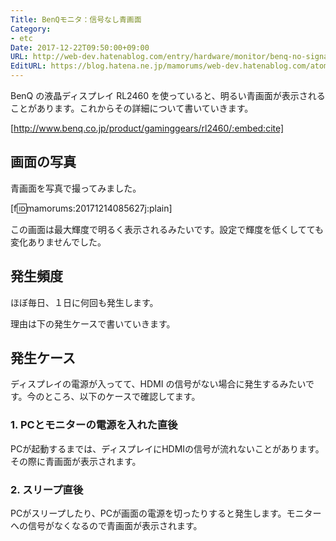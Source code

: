 ```yaml
---
Title: BenQモニタ：信号なし青画面
Category:
- etc
Date: 2017-12-22T09:50:00+09:00
URL: http://web-dev.hatenablog.com/entry/hardware/monitor/benq-no-signal-blue-screen
EditURL: https://blog.hatena.ne.jp/mamorums/web-dev.hatenablog.com/atom/entry/8599973812276580994
---
```


BenQ の液晶ディスプレイ RL2460 を使っていると、明るい青画面が表示されることがあります。これからその詳細について書いていきます。

[http://www.benq.co.jp/product/gaminggears/rl2460/:embed:cite]


## 画面の写真
青画面を写真で撮ってみました。

[f:id:mamorums:20171214085627j:plain]

この画面は最大輝度で明るく表示されるみたいです。設定で輝度を低くしてても変化ありませんでした。


## 発生頻度
ほぼ毎日、１日に何回も発生します。

理由は下の発生ケースで書いていきます。


## 発生ケース
ディスプレイの電源が入ってて、HDMI の信号がない場合に発生するみたいです。今のところ、以下のケースで確認してます。

### 1. PCとモニターの電源を入れた直後
PCが起動するまでは、ディスプレイにHDMIの信号が流れないことがあります。その際に青画面が表示されます。

### 2. スリープ直後
PCがスリープしたり、PCが画面の電源を切ったりすると発生します。モニターへの信号がなくなるので青画面が表示されます。
